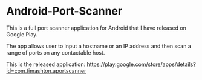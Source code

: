 Android-Port-Scanner
====================

This is a full port scanner application for Android that I have released on Google Play. 

The app allows user to input a hostname or an IP address and then scan a range of ports on any contactable host.

This is the released application: https://play.google.com/store/apps/details?id=com.timashton.aportscanner

